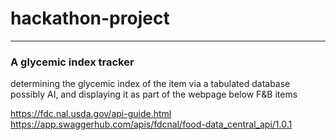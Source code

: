 # hackathon-project
---

### A glycemic index tracker 
determining the glycemic index of the item via a tabulated database possibly AI, and displaying it as part of the webpage below F&B items

https://fdc.nal.usda.gov/api-guide.html
https://app.swaggerhub.com/apis/fdcnal/food-data_central_api/1.0.1
